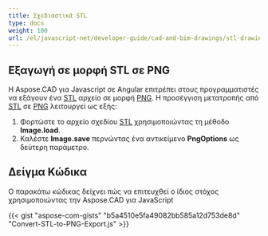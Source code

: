 ```yaml
---
title: Σχεδιαστικά STL
type: docs
weight: 100
url: /el/javascript-net/developer-guide/cad-and-bim-drawings/stl-drawings/
---
```


## **Εξαγωγή σε μορφή STL σε PNG**

Η Aspose.CAD για Javascript σε Angular επιτρέπει στους προγραμματιστές να εξάγουν ένα [STL](https://docs.fileformat.com/cad/stl/) αρχείο σε μορφή [PNG](https://docs.fileformat.com/image/png/).
Η προσέγγιση μετατροπής από [STL](https://docs.fileformat.com/cad/stl/) σε [PNG](https://docs.fileformat.com/image/png/) λειτουργεί ως εξής:

1. Φορτώστε το αρχείο σχεδίου [STL](https://docs.fileformat.com/cad/stl/) χρησιμοποιώντας τη μέθοδο **Image.load**.
1. Καλέστε **Image.save** περνώντας ένα αντικείμενο **PngOptions** ως δεύτερη παράμετρο.

## Δείγμα Κώδικα

Ο παρακάτω κώδικας δείχνει πώς να επιτευχθεί ο ίδιος στόχος χρησιμοποιώντας την Aspose.CAD για JavaScript

{{< gist "aspose-com-gists" "b5a4510e5fa49082bb585a12d753de8d" "Convert-STL-to-PNG-Export.js" >}}

